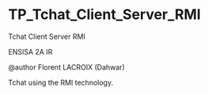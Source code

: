 TP_Tchat_Client_Server_RMI
==========================

Tchat Client Server RMI

ENSISA 2A IR

@author Florent LACROIX (Dahwar)

Tchat using the RMI technology.
